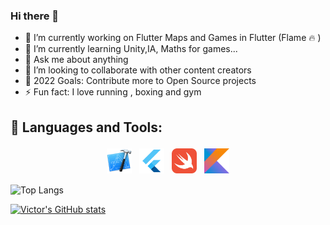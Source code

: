 ### Hi there 👋


- 🔭 I’m currently working on Flutter Maps and Games in Flutter (Flame 🔥 )
- 🌱 I’m currently learning Unity,IA, Maths for games...
- 💬 Ask me about anything 
- 👯 I’m looking to collaborate with other content creators
- 🥅 2022 Goals: Contribute more to Open Source projects
- ⚡ Fun fact: I love running , boxing and gym

## 🧰 Languages and Tools:
<p align="center">
  <img src="https://raw.githubusercontent.com/github/explore/80688e429a7d4ef2fca1e82350fe8e3517d3494d/topics/xcode/xcode.png" alt="Flutter" height="40" style="vertical-align:top; margin:4px">
<img src="https://raw.githubusercontent.com/github/explore/80688e429a7d4ef2fca1e82350fe8e3517d3494d/topics/flutter/flutter.png" alt="Flutter" height="40" style="vertical-align:top; margin:4px">
<img src="https://raw.githubusercontent.com/github/explore/80688e429a7d4ef2fca1e82350fe8e3517d3494d/topics/swift/swift.png" alt="Swift" height="40" style="vertical-align:top; margin:4px">
<img src="https://raw.githubusercontent.com/github/explore/80688e429a7d4ef2fca1e82350fe8e3517d3494d/topics/kotlin/kotlin.png" alt="Kotlin" height="40" style="vertical-align:top; margin:4px">
</p>

![Top Langs](https://github-readme-stats.vercel.app/api/top-langs/?username=victormanuelfrancodev&theme=tokyonight)


[![Victor's GitHub stats](https://github-readme-stats.vercel.app/api?username=victormanuelfrancodev&show_icons=true&theme=tokyonight)](https://github.com/victormanuelfrancodev)

